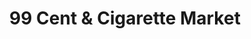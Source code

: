 ---
title: "99 Cent & Cigarette Market"
url: /manchester/99-cent-und-cigarette-market/
shop: Kramladen
---